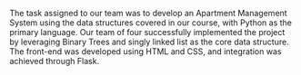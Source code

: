 The task assigned to our team was to develop an Apartment Management System using the data structures covered in our course, with Python as the primary language. Our team of four successfully implemented the project by leveraging Binary Trees and singly linked list as the core data structure. The front-end was developed using HTML and CSS, and integration was achieved through Flask.
